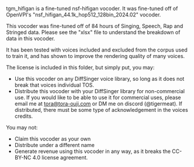 tgm_hifigan is a fine-tuned nsf-hifigan vocoder. It was fine-tuned off of OpenVPI's "nsf_hifigan_44.1k_hop512_128bin_2024.02" vocoder.

This vocoder was fine-tuned off of 84 hours of Singing, Speech, Rap and Stringed data. Please see the "xlsx" file to understand the breakdown of data in this vocoder.

It has been tested with voices included and excluded from the corpus used to train it, and has shown to improve the rendering quality of many voices.

The license is included in this folder, but simply put, you may:

- Use this vocoder on any DiffSinger voice library, so long as it does not break that voices individual TOS.
- Distribute this vocoder with your DiffSinger library for non-commercial use. If you would like to be able to use it for commercial uses, please email me at tora@tora-ouji.com or DM me on discord (@tigermeat). If distributed, there must be some type of acknowledgement in the voices credits.

You may not:

- Claim this vocoder as your own
- Distribute under a different name
- Generate revenue using this vocoder in any way, as it breaks the CC-BY-NC 4.0 license agreement.

